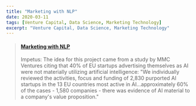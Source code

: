 ```yaml
---
title: "Marketing with NLP"
date: 2020-03-11
tags: [Venture Capital, Data Science, Marketing Technology]
excerpt: "Venture Capital, Data Science, Marketing Technology"
---
```


<blockquote class="embedly-card"><h4><a href="https://medium.com/@rwmyers46/marketing-with-nlp-765f4c607104">Marketing with NLP</a></h4><p>Impetus: The idea for this project came from a study by MMC Ventures citing that 40% of EU startups advertising themselves as AI were not materially utilizing artificial intelligence: "We individually reviewed the activities, focus and funding of 2,830 purported AI startups in the 13 EU countries most active in AI...approximately 60% of the cases - 1,580 companies - there was evidence of AI material to a company's value proposition."</p></blockquote>
<script async src="//cdn.embedly.com/widgets/platform.js" charset="UTF-8"></script>
